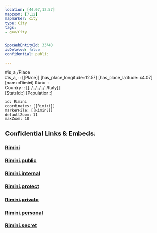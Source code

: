 ```yaml
---
location: [44.07,12.57] 
mapzoom: [7,12] 
mapmarker: city 
type: City
tags:
- geo/City


SpocWebEntityId: 33740
isDeleted: false
confidential: public

---
```

#is_a_/Place  
#is_a_ :: [[Place]] 
[has_place_longitude::12.57] 
[has_place_latitude::44.07] 
[name::Rimini] 
State ::  
Country :: [[../../../../../Italy]]  
[StateId::] 
[Population::] 



```leaflet
id: Rimini
coordinates: [[Rimini]] 
markerFile: [[Rimini]] 
defaultZoom: 11 
maxZoom: 18
```


## Confidential Links & Embeds: 

### [Rimini](/_Standards/Earth/Continent/Europe/Europe~South/Italy/regions~Italy/Emilia-Romagna/Rimini.Province/City/Rimini.md) 

### [Rimini.public](/_public/Earth/Continent/Europe/Europe~South/Italy/regions~Italy/Emilia-Romagna/Rimini.Province/City/Rimini.public.md) 

### [Rimini.internal](/_internal/Earth/Continent/Europe/Europe~South/Italy/regions~Italy/Emilia-Romagna/Rimini.Province/City/Rimini.internal.md) 

### [Rimini.protect](/_protect/Earth/Continent/Europe/Europe~South/Italy/regions~Italy/Emilia-Romagna/Rimini.Province/City/Rimini.protect.md) 

### [Rimini.private](/_private/Earth/Continent/Europe/Europe~South/Italy/regions~Italy/Emilia-Romagna/Rimini.Province/City/Rimini.private.md) 

### [Rimini.personal](/_personal/Earth/Continent/Europe/Europe~South/Italy/regions~Italy/Emilia-Romagna/Rimini.Province/City/Rimini.personal.md) 

### [Rimini.secret](/_secret/Earth/Continent/Europe/Europe~South/Italy/regions~Italy/Emilia-Romagna/Rimini.Province/City/Rimini.secret.md)

